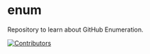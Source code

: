 # enum
Repository to learn about GitHub Enumeration.




































































































































































































































































[![Contributors](https://img.shields.io/badge/Contributors-3-brightgreen)](https://github.com/EurydiceCorp/enum/graphs/contributors)

